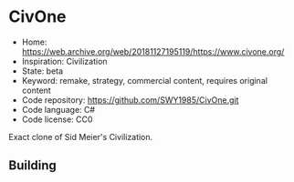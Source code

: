 # CivOne

- Home: https://web.archive.org/web/20181127195119/https://www.civone.org/
- Inspiration: Civilization
- State: beta
- Keyword: remake, strategy, commercial content, requires original content
- Code repository: https://github.com/SWY1985/CivOne.git
- Code language: C#
- Code license: CC0

Exact clone of Sid Meier's Civilization.

## Building
